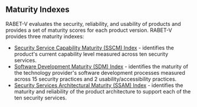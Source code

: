 ## Maturity Indexes

RABET-V evaluates the security, reliability, and usability of products and provides a set of maturity scores for each product version. RABET-V provides three maturity indexes:

* [Security Service Capability Maturity (SSCM) Index](Security_Services_Capability_Maturity_Index.md) - identifies the product's current capability level measured across ten security services.
* [Software Development Maturity (SDM) Index](Software_Development_Maturity_Index.md) - identifies the maturity of the technology provider's software development processes measured across 15 security practices and 2 usability/accessibility practices.
* [Security Services Architectural Maturity (SSAM) Index](Security_Services_Architectural_Maturity_Index) - identifies the maturity and reliability of the product architecture to support each of the ten security services. 
